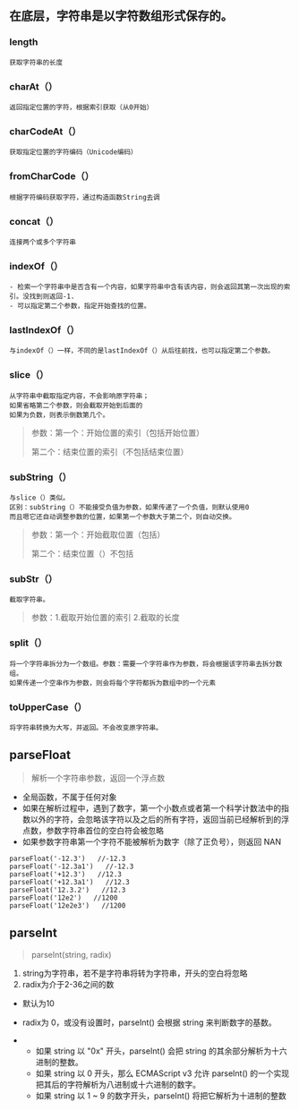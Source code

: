 ## 在底层，字符串是以字符数组形式保存的。
### length
    获取字符串的长度
### charAt（）
    返回指定位置的字符，根据索引获取（从0开始）
### charCodeAt（）
    获取指定位置的字符编码（Unicode编码）
### fromCharCode（）
    根据字符编码获取字符，通过构造函数String去调
### concat（）
    连接两个或多个字符串
### indexOf（）
    - 检索一个字符串中是否含有一个内容，如果字符串中含有该内容，则会返回其第一次出现的索引。没找到则返回-1.
    - 可以指定第二个参数，指定开始查找的位置。
### lastIndexOf（）
    与indexOf（）一样，不同的是lastIndexOf（）从后往前找，也可以指定第二个参数。
### slice（）
    从字符串中截取指定内容，不会影响原字符串；
    如果省略第二个参数，则会截取开始到后面的
    如果为负数，则表示倒数第几个。
>参数：第一个：开始位置的索引（包括开始位置）
>
>  第二个：结束位置的索引（不包括结束位置）

### subString（）
    与slice（）类似。
    区别：subString（）不能接受负值为参数，如果传递了一个负值，则默认使用0
    而且嗯它还自动调整参数的位置，如果第一个参数大于第二个，则自动交换。
>参数：第一个：开始截取位置（包括）
>
>    第二个：结束位置（）不包括
### subStr（）
    截取字符串。
>参数：1.截取开始位置的索引 2.截取的长度
### split（）
    将一个字符串拆分为一个数组。参数：需要一个字符串作为参数，将会根据该字符串去拆分数组。
    如果传递一个空串作为参数，则会将每个字符都拆为数组中的一个元素
### toUpperCase（）
    将字符串转换为大写，并返回。不会改变原字符串。

## parseFloat
> 解析一个字符串参数，返回一个浮点数
- 全局函数，不属于任何对象
- 如果在解析过程中，遇到了数字，第一个小数点或者第一个科学计数法中的指数以外的字符，会忽略该字符以及之后的所有字符，返回当前已经解析到的浮点数，参数字符串首位的空白符会被忽略
- 如果参数字符串第一个字符不能被解析为数字（除了正负号），则返回 NAN

```
parseFloat('-12.3')   //-12.3
parseFloat('-12.3a1')   //-12.3
parseFloat('+12.3')   //12.3
parseFloat('+12.3a1')   //12.3
parseFloat('12.3.2')   //12.3
parseFloat('12e2')   //1200
parseFloat('12e2e3')   //1200
```

## parseInt
> parseInt(string, radix) 
1. string为字符串，若不是字符串将转为字符串，开头的空白将忽略
2. radix为介于2-36之间的数
  - 默认为10
  - radix为 0，或没有设置时，parseInt() 会根据 string 来判断数字的基数。


- 
  - 如果 string 以 "0x" 开头，parseInt() 会把 string 的其余部分解析为十六进制的整数。
  - 如果 string 以 0 开头，那么 ECMAScript v3 允许 parseInt() 的一个实现把其后的字符解析为八进制或十六进制的数字。
  - 如果 string 以 1 ~ 9 的数字开头，parseInt() 将把它解析为十进制的整数
